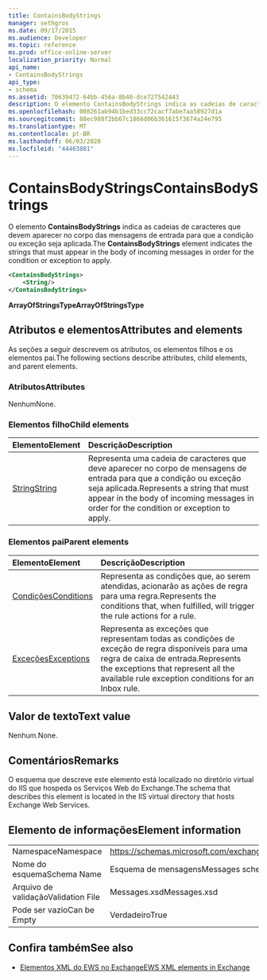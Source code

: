 ```yaml
---
title: ContainsBodyStrings
manager: sethgros
ms.date: 09/17/2015
ms.audience: Developer
ms.topic: reference
ms.prod: office-online-server
localization_priority: Normal
api_name:
- ContainsBodyStrings
api_type:
- schema
ms.assetid: 70639472-64bb-456a-8b40-dce727542443
description: O elemento ContainsBodyStrings indica as cadeias de caracteres que devem aparecer no corpo das mensagens de entrada para que a condição ou exceção seja aplicada.
ms.openlocfilehash: 008261ab94b1bed33cc72cacf7abe7aa58927d1a
ms.sourcegitcommit: 88ec988f2bb67c1866d06b361615f3674a24e795
ms.translationtype: MT
ms.contentlocale: pt-BR
ms.lasthandoff: 06/03/2020
ms.locfileid: "44463801"
---
```

# <a name="containsbodystrings"></a><span data-ttu-id="79ccc-103">ContainsBodyStrings</span><span class="sxs-lookup"><span data-stu-id="79ccc-103">ContainsBodyStrings</span></span>

<span data-ttu-id="79ccc-104">O elemento **ContainsBodyStrings** indica as cadeias de caracteres que devem aparecer no corpo das mensagens de entrada para que a condição ou exceção seja aplicada.</span><span class="sxs-lookup"><span data-stu-id="79ccc-104">The **ContainsBodyStrings** element indicates the strings that must appear in the body of incoming messages in order for the condition or exception to apply.</span></span> 
  
```XML
<ContainsBodyStrings>
    <String/>
</ContainsBodyStrings>
```

 <span data-ttu-id="79ccc-105">**ArrayOfStringsType**</span><span class="sxs-lookup"><span data-stu-id="79ccc-105">**ArrayOfStringsType**</span></span>
## <a name="attributes-and-elements"></a><span data-ttu-id="79ccc-106">Atributos e elementos</span><span class="sxs-lookup"><span data-stu-id="79ccc-106">Attributes and elements</span></span>

<span data-ttu-id="79ccc-107">As seções a seguir descrevem os atributos, os elementos filhos e os elementos pai.</span><span class="sxs-lookup"><span data-stu-id="79ccc-107">The following sections describe attributes, child elements, and parent elements.</span></span>
  
### <a name="attributes"></a><span data-ttu-id="79ccc-108">Atributos</span><span class="sxs-lookup"><span data-stu-id="79ccc-108">Attributes</span></span>

<span data-ttu-id="79ccc-109">Nenhum</span><span class="sxs-lookup"><span data-stu-id="79ccc-109">None.</span></span>
  
### <a name="child-elements"></a><span data-ttu-id="79ccc-110">Elementos filho</span><span class="sxs-lookup"><span data-stu-id="79ccc-110">Child elements</span></span>

|<span data-ttu-id="79ccc-111">**Elemento**</span><span class="sxs-lookup"><span data-stu-id="79ccc-111">**Element**</span></span>|<span data-ttu-id="79ccc-112">**Descrição**</span><span class="sxs-lookup"><span data-stu-id="79ccc-112">**Description**</span></span>|
|:-----|:-----|
|[<span data-ttu-id="79ccc-113">String</span><span class="sxs-lookup"><span data-stu-id="79ccc-113">String</span></span>](string.md) <br/> |<span data-ttu-id="79ccc-114">Representa uma cadeia de caracteres que deve aparecer no corpo de mensagens de entrada para que a condição ou exceção seja aplicada.</span><span class="sxs-lookup"><span data-stu-id="79ccc-114">Represents a string that must appear in the body of incoming messages in order for the condition or exception to apply.</span></span>  <br/> |
   
### <a name="parent-elements"></a><span data-ttu-id="79ccc-115">Elementos pai</span><span class="sxs-lookup"><span data-stu-id="79ccc-115">Parent elements</span></span>

|<span data-ttu-id="79ccc-116">**Elemento**</span><span class="sxs-lookup"><span data-stu-id="79ccc-116">**Element**</span></span>|<span data-ttu-id="79ccc-117">**Descrição**</span><span class="sxs-lookup"><span data-stu-id="79ccc-117">**Description**</span></span>|
|:-----|:-----|
|[<span data-ttu-id="79ccc-118">Condições</span><span class="sxs-lookup"><span data-stu-id="79ccc-118">Conditions</span></span>](conditions.md) <br/> |<span data-ttu-id="79ccc-119">Representa as condições que, ao serem atendidas, acionarão as ações de regra para uma regra.</span><span class="sxs-lookup"><span data-stu-id="79ccc-119">Represents the conditions that, when fulfilled, will trigger the rule actions for a rule.</span></span>  <br/> |
|[<span data-ttu-id="79ccc-120">Exceções</span><span class="sxs-lookup"><span data-stu-id="79ccc-120">Exceptions</span></span>](exceptions.md) <br/> |<span data-ttu-id="79ccc-121">Representa as exceções que representam todas as condições de exceção de regra disponíveis para uma regra de caixa de entrada.</span><span class="sxs-lookup"><span data-stu-id="79ccc-121">Represents the exceptions that represent all the available rule exception conditions for an Inbox rule.</span></span>  <br/> |
   
## <a name="text-value"></a><span data-ttu-id="79ccc-122">Valor de texto</span><span class="sxs-lookup"><span data-stu-id="79ccc-122">Text value</span></span>

<span data-ttu-id="79ccc-123">Nenhum.</span><span class="sxs-lookup"><span data-stu-id="79ccc-123">None.</span></span>
  
## <a name="remarks"></a><span data-ttu-id="79ccc-124">Comentários</span><span class="sxs-lookup"><span data-stu-id="79ccc-124">Remarks</span></span>

<span data-ttu-id="79ccc-125">O esquema que descreve este elemento está localizado no diretório virtual do IIS que hospeda os Serviços Web do Exchange.</span><span class="sxs-lookup"><span data-stu-id="79ccc-125">The schema that describes this element is located in the IIS virtual directory that hosts Exchange Web Services.</span></span>
  
## <a name="element-information"></a><span data-ttu-id="79ccc-126">Elemento de informações</span><span class="sxs-lookup"><span data-stu-id="79ccc-126">Element information</span></span>

|||
|:-----|:-----|
|<span data-ttu-id="79ccc-127">Namespace</span><span class="sxs-lookup"><span data-stu-id="79ccc-127">Namespace</span></span>  <br/> |https://schemas.microsoft.com/exchange/services/2006/messages  <br/> |
|<span data-ttu-id="79ccc-128">Nome do esquema</span><span class="sxs-lookup"><span data-stu-id="79ccc-128">Schema Name</span></span>  <br/> |<span data-ttu-id="79ccc-129">Esquema de mensagens</span><span class="sxs-lookup"><span data-stu-id="79ccc-129">Messages schema</span></span>  <br/> |
|<span data-ttu-id="79ccc-130">Arquivo de validação</span><span class="sxs-lookup"><span data-stu-id="79ccc-130">Validation File</span></span>  <br/> |<span data-ttu-id="79ccc-131">Messages.xsd</span><span class="sxs-lookup"><span data-stu-id="79ccc-131">Messages.xsd</span></span>  <br/> |
|<span data-ttu-id="79ccc-132">Pode ser vazio</span><span class="sxs-lookup"><span data-stu-id="79ccc-132">Can be Empty</span></span>  <br/> |<span data-ttu-id="79ccc-133">Verdadeiro</span><span class="sxs-lookup"><span data-stu-id="79ccc-133">True</span></span>  <br/> |
   
## <a name="see-also"></a><span data-ttu-id="79ccc-134">Confira também</span><span class="sxs-lookup"><span data-stu-id="79ccc-134">See also</span></span>



- [<span data-ttu-id="79ccc-135">Elementos XML do EWS no Exchange</span><span class="sxs-lookup"><span data-stu-id="79ccc-135">EWS XML elements in Exchange</span></span>](ews-xml-elements-in-exchange.md)

